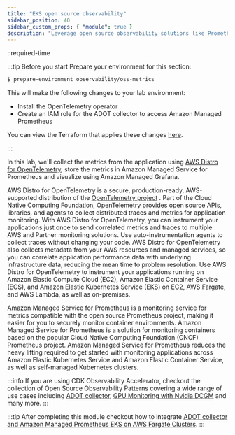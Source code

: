 ```yaml
---
title: "EKS open source observability"
sidebar_position: 40
sidebar_custom_props: { "module": true }
description: "Leverage open source observability solutions like Prometheus and Grafana with Amazon Elastic Kubernetes Service."
---
```


::required-time

:::tip Before you start
Prepare your environment for this section:

```bash timeout=600 wait=60 hook=install
$ prepare-environment observability/oss-metrics
```

This will make the following changes to your lab environment:

- Install the OpenTelemetry operator
- Create an IAM role for the ADOT collector to access Amazon Managed Prometheus

You can view the Terraform that applies these changes [here](https://github.com/VAR::MANIFESTS_OWNER/VAR::MANIFESTS_REPOSITORY/tree/VAR::MANIFESTS_REF/manifests/modules/observability/oss-metrics/.workshop/terraform).

:::

In this lab, we'll collect the metrics from the application using [AWS Distro for OpenTelemetry](https://aws-otel.github.io/), store the metrics in Amazon Managed Service for Prometheus and visualize using Amazon Managed Grafana.

AWS Distro for OpenTelemetry is a secure, production-ready, AWS-supported distribution of the [OpenTelemetry project](https://opentelemetry.io/) . Part of the Cloud Native Computing Foundation, OpenTelemetry provides open source APIs, libraries, and agents to collect distributed traces and metrics for application monitoring. With AWS Distro for OpenTelemetry, you can instrument your applications just once to send correlated metrics and traces to multiple AWS and Partner monitoring solutions. Use auto-instrumentation agents to collect traces without changing your code. AWS Distro for OpenTelemetry also collects metadata from your AWS resources and managed services, so you can correlate application performance data with underlying infrastructure data, reducing the mean time to problem resolution. Use AWS Distro for OpenTelemetry to instrument your applications running on Amazon Elastic Compute Cloud (EC2), Amazon Elastic Container Service (ECS), and Amazon Elastic Kubernetes Service (EKS) on EC2, AWS Fargate, and AWS Lambda, as well as on-premises.

Amazon Managed Service for Prometheus is a monitoring service for metrics compatible with the open source Prometheus project, making it easier for you to securely monitor container environments. Amazon Managed Service for Prometheus is a solution for monitoring containers based on the popular Cloud Native Computing Foundation (CNCF) Prometheus project. Amazon Managed Service for Prometheus reduces the heavy lifting required to get started with monitoring applications across Amazon Elastic Kubernetes Service and Amazon Elastic Container Service, as well as self-managed Kubernetes clusters.

:::info
If you are using CDK Observability Accelerator, checkout the collection of Open Source Observability Patterns covering a wide range of use cases including [ADOT collector](https://aws-observability.github.io/cdk-aws-observability-accelerator/patterns/existing-eks-observability-accelerators/existing-eks-adotmetrics-collection-observability/), [GPU Monitoring with Nvidia DCGM](https://aws-observability.github.io/cdk-aws-observability-accelerator/patterns/single-new-eks-observability-accelerators/single-new-eks-gpu-opensource-observability/) and many more.
:::

:::tip
After completing this module checkout how to integrate [ADOT collector and Amazon Managed Prometheus EKS on AWS Fargate Clusters](https://aws.amazon.com/blogs/mt/observability-on-eks-fargate-cluster-with-amazon-managed-service-for-prometheus-and-amazon-managed-grafana/).
:::
